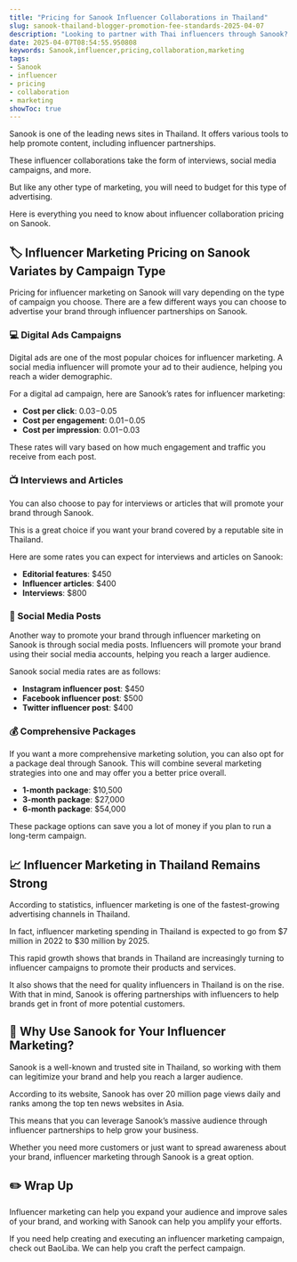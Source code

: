 ```yaml
---
title: "Pricing for Sanook Influencer Collaborations in Thailand"
slug: sanook-thailand-blogger-promotion-fee-standards-2025-04-07
description: "Looking to partner with Thai influencers through Sanook? Here’s everything you need to know about influencer marketing pricing for Sanook."
date: 2025-04-07T08:54:55.950808
keywords: Sanook,influencer,pricing,collaboration,marketing
tags:
- Sanook
- influencer
- pricing
- collaboration
- marketing
showToc: true
---
```


Sanook is one of the leading news sites in Thailand. It offers various tools to help promote content, including influencer partnerships.

These influencer collaborations take the form of interviews, social media campaigns, and more.

But like any other type of marketing, you will need to budget for this type of advertising.

Here is everything you need to know about influencer collaboration pricing on Sanook.


## 🏷️ Influencer Marketing Pricing on Sanook Variates by Campaign Type

Pricing for influencer marketing on Sanook will vary depending on the type of campaign you choose. There are a few different ways you can choose to advertise your brand through influencer partnerships on Sanook.

### 💻 Digital Ads Campaigns

Digital ads are one of the most popular choices for influencer marketing. A social media influencer will promote your ad to their audience, helping you reach a wider demographic.

For a digital ad campaign, here are Sanook’s rates for influencer marketing:

- **Cost per click**: $0.03-$0.05
- **Cost per engagement**: $0.01-$0.05
- **Cost per impression**: $0.01-$0.03

These rates will vary based on how much engagement and traffic you receive from each post.

### 📺 Interviews and Articles

You can also choose to pay for interviews or articles that will promote your brand through Sanook.

This is a great choice if you want your brand covered by a reputable site in Thailand.

Here are some rates you can expect for interviews and articles on Sanook:

- **Editorial features**: $450
- **Influencer articles**: $400
- **Interviews**: $800

### 📱 Social Media Posts

Another way to promote your brand through influencer marketing on Sanook is through social media posts. Influencers will promote your brand using their social media accounts, helping you reach a larger audience.

Sanook social media rates are as follows:

- **Instagram influencer post**: $450
- **Facebook influencer post**: $500
- **Twitter influencer post**: $400

### 💰 Comprehensive Packages

If you want a more comprehensive marketing solution, you can also opt for a package deal through Sanook. This will combine several marketing strategies into one and may offer you a better price overall.

- **1-month package**: $10,500
- **3-month package**: $27,000
- **6-month package**: $54,000

These package options can save you a lot of money if you plan to run a long-term campaign.


## 📈 Influencer Marketing in Thailand Remains Strong

According to statistics, influencer marketing is one of the fastest-growing advertising channels in Thailand.

In fact, influencer marketing spending in Thailand is expected to go from $7 million in 2022 to $30 million by 2025.

This rapid growth shows that brands in Thailand are increasingly turning to influencer campaigns to promote their products and services.

It also shows that the need for quality influencers in Thailand is on the rise. With that in mind, Sanook is offering partnerships with influencers to help brands get in front of more potential customers.


## 🏅 Why Use Sanook for Your Influencer Marketing?

Sanook is a well-known and trusted site in Thailand, so working with them can legitimize your brand and help you reach a larger audience.

According to its website, Sanook has over 20 million page views daily and ranks among the top ten news websites in Asia. 

This means that you can leverage Sanook’s massive audience through influencer partnerships to help grow your business.

Whether you need more customers or just want to spread awareness about your brand, influencer marketing through Sanook is a great option.


## ✏️ Wrap Up

Influencer marketing can help you expand your audience and improve sales of your brand, and working with Sanook can help you amplify your efforts.

If you need help creating and executing an influencer marketing campaign, check out BaoLiba. We can help you craft the perfect campaign.